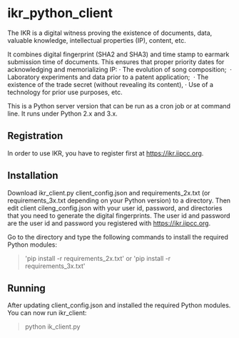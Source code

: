 # ikr_python_client
The IKR is a digital witness proving the existence of documents, data, valuable knowledge, intellectual properties (IP), content, etc.
 
It combines digital fingerprint (SHA2 and SHA3) and time stamp to earmark submission time of documents. This ensures that proper priority dates for acknowledging and memorializing IP:
· The evolution of song composition; 
· Laboratory experiments and data prior to a patent application; 
· The existence of the trade secret (without revealing its content),
· Use of a technology for prior use purposes, etc.
 
This is a Python server version that can be run as a cron job or at command line.  It runs under Python 2.x and 3.x.

## Registration
In order to use IKR, you have to register first at https://ikr.iipcc.org.  

## Installation
Download ikr_client.py client_config.json and requirements_2x.txt (or requirements_3x.txt depending on your Python version) to a directory.  Then edit client cileng_config.json with your user id, password, and directories that you need to generate the digital fingerprints.  The user id and password are the user id and password you registered with https://ikr.iipcc.org.

Go to the directory and type the following commands to install the required Python modules:
> 'pip install -r requirements_2x.txt'
or
>'pip install -r requirements_3x.txt'

## Running
After updating client_config.json and installed the required Python modules.  You can now run ikr_client:
> python ik_client.py
